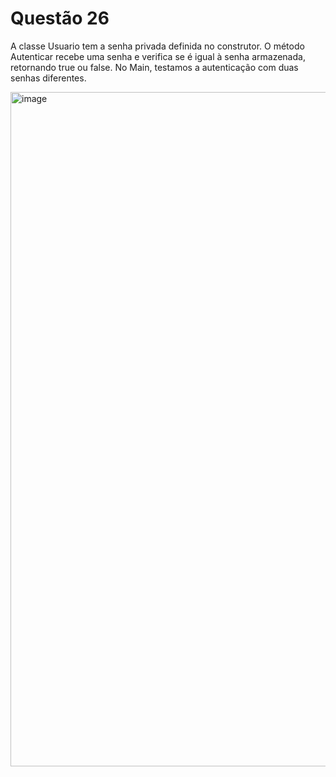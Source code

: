 # Questão 26

A classe Usuario tem a senha privada definida no construtor. O método Autenticar recebe uma senha e verifica se é igual à senha armazenada, retornando true ou false. No Main, testamos a autenticação com duas senhas diferentes.

<img width="1919" height="1079" alt="image" src="https://github.com/user-attachments/assets/e041cb34-3597-48b8-8cde-20b5fbe52182" />
